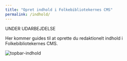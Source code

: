 ```yaml
---
title: "Opret indhold i Folkebibliotekernes CMS"
permalink: /indhold/
---
```

UNDER UDARBEJDELSE

Her kommer guides til at oprette du redaktionelt indhold i Folkebibliotekernes CMS.


![topbar-indhold](https://github.com/danskernesdigitalebibliotek/folkebibliotekernes_cms_manual/assets/1641342/ae33b5bc-d761-43ed-90c6-9b60a6a0c30f)
